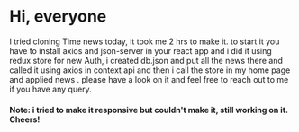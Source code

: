 <h1>Hi, everyone</h1>
<p>I tried cloning Time news today, it took me 2 hrs to make it. to start it you have to install axios and json-server in your react app and i did it using redux store for new Auth, i created db.json and put all the news there and called it using axios in context api and then i call the store in my home page and applied news . please have a look on it and feel free to reach out to me if you have any query.</p>
<h4>
Note: i tried to make it responsive but couldn't make it, still working on it. Cheers!
</h4>
